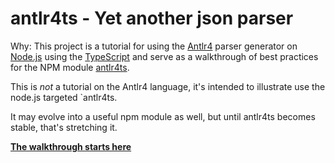 antlr4ts - Yet another json parser
==================================

Why: This project is a tutorial for using the [Antlr4](http://www.antlr.org/) parser generator on  [Node.js](https://nodejs.org/) using the [TypeScript](http://www.typescriptlang.org/) and serve as a walkthrough of best practices for the NPM module [antlr4ts](https://www.npmjs.com/package/antlr4ts).

This is _not_ a tutorial on the Antlr4 language, it's intended to illustrate use the node.js targeted `antlr4ts.   

It may evolve into a useful npm module as well, but until antlr4ts becomes stable, that's stretching it.

**[The walkthrough starts here](docs/README)**
